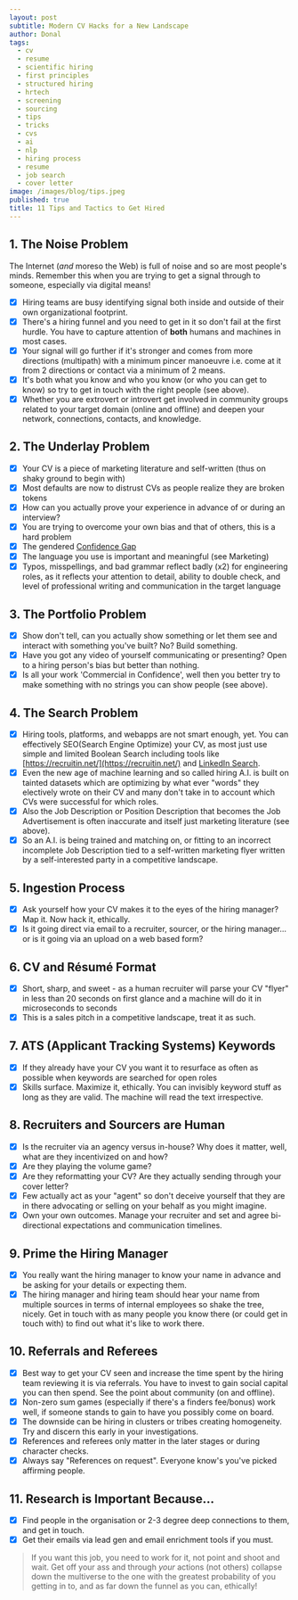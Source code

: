 ```yaml
---
layout: post
subtitle: Modern CV Hacks for a New Landscape
author: Donal
tags:
  - cv
  - resume
  - scientific hiring
  - first principles
  - structured hiring
  - hrtech
  - screening
  - sourcing
  - tips
  - tricks
  - cvs
  - ai
  - nlp
  - hiring process
  - resume
  - job search
  - cover letter
image: /images/blog/tips.jpeg
published: true
title: 11 Tips and Tactics to Get Hired
---
```


## 1. The Noise Problem

The Internet (*and* moreso the Web) is full of noise and so are most people's minds. Remember this when you are trying to get a signal through to someone, especially via digital means! 

- [x] Hiring teams are busy identifying signal both inside and outside of their own organizational footprint. 
- [x] There's a hiring funnel and you need to get in it so don't fail at the first hurdle. You have to capture attention of **both** humans and machines in most cases. 
- [x] Your signal will go further if it's stronger and comes from more directions (multipath) with a minimum pincer manoeuvre i.e. come at it from 2 directions or contact via a minimum of 2 means. 
- [x] It's both what you know and who you know (or who you can get to know) so try to get in touch with the right people (see above). 
- [x] Whether you are extrovert or introvert get involved in community groups  related to your target domain (online and offline) and deepen your network, connections, contacts, and knowledge.  
  
## 2. The Underlay Problem

- [x] Your CV is a piece of marketing literature and self-written (thus on shaky ground to begin with)
- [x] Most defaults are now to distrust CVs as people realize they are broken tokens
- [x] How can you actually prove your experience in advance of or during an interview?
- [x] You are trying to overcome your own bias and that of others, this is a hard problem
- [x] The gendered [Confidence Gap](https://www.theatlantic.com/magazine/archive/2014/05/the-confidence-gap/359815/) 
- [x] The language you use is important and meaningful (see Marketing)
- [x] Typos, misspellings, and bad grammar reflect badly (x2) for engineering roles, as it reflects your attention to detail, ability to double check, and level of professional writing and communication in the target language  
  
## 3. The Portfolio Problem

- [x] Show don't tell, can you actually show something or let them see and interact with something you've built? No? Build something.
- [x] Have you got any video of yourself communicating or presenting? Open to a hiring person's bias but better than nothing.
- [x] Is all your work 'Commercial in Confidence', well then you better try to make something with no strings you can show people (see above).  
  
## 4. The Search Problem

- [x] Hiring tools, platforms, and webapps are not smart enough, yet. You can effectively SEO(Search Engine Optimize) your CV, as most just use simple and limited Boolean Search including tools like [https://recruitin.net/](https://recruitin.net/) and [LinkedIn Search](https://www.linkedin.com/help/linkedin/answer/75814/using-boolean-search-on-linkedin).
- [x] Even the new age of machine learning and so called hiring A.I. is built on tainted datasets which are optimizing by what ever "words" they electively wrote on their CV and many don't take in to account which CVs were successful for which roles.
- [x] Also the Job Description or Position Description that becomes the Job Advertisement is often inaccurate and itself just marketing literature (see above).
- [x] So an A.I. is being trained and matching on, or fitting to an incorrect incomplete Job Description tied to a self-written marketing flyer written by a self-interested party in a competitive landscape.  
  
## 5. Ingestion Process

- [x] Ask yourself how your CV makes it to the eyes of the hiring manager? Map it. Now hack it, ethically.
- [x] Is it going direct via email to a recruiter, sourcer, or the hiring manager... or is it going via an upload on a web based form?  
  
## 6. CV and Résumé Format

- [x] Short, sharp, and sweet - as a human recruiter will parse your CV "flyer" in less than 20 seconds on first glance and a machine will do it in microseconds to seconds
- [x] This is a sales pitch in a competitive landscape, treat it as such.  
  
## 7. ATS (Applicant Tracking Systems) Keywords

- [x] If they already have your CV you want it to resurface as often as possible when keywords are searched for open roles
- [x] Skills surface. Maximize it, ethically. You can invisibly keyword stuff as long as they are valid. The machine will read the text irrespective.  
  
## 8. Recruiters and Sourcers are Human

- [x] Is the recruiter via an agency versus in-house? Why does it matter, well, what are they incentivized on and how?
- [x] Are they playing the volume game?
- [x] Are they reformatting your CV? Are they actually sending through your cover letter?
- [x] Few actually act as your "agent" so don't deceive yourself that they are in there advocating or selling on your behalf as you might imagine.
- [x] Own your own outcomes. Manage your recruiter and set and agree bi-directional expectations and communication timelines.  
  
## 9. Prime the Hiring Manager

- [x] You really want the hiring manager to know your name in advance and be asking for your details or expecting them.
- [x] The hiring manager and hiring team should hear your name from multiple sources in terms of internal employees so shake the tree, nicely. Get in touch with as many people you know there (or could get in touch with) to find out what it's like to work there. 
  
## 10. Referrals and Referees

- [x] Best way to get your CV seen and increase the time spent by the hiring team reviewing it is via referrals. You have to invest to gain social capital you can then spend. See the point about community (on and offline).
- [x] Non-zero sum games (especially if there's a finders fee/bonus) work well, if someone stands to gain to have you possibly come on board.
- [x] The downside can be hiring in clusters or tribes creating homogeneity. Try and discern this early in your investigations.
- [x] References and referees only matter in the later stages or during character checks.
- [x] Always say "References on request". Everyone know's you've picked affirming people.
  
## 11. Research is Important Because...

- [x] Find people in the organisation or 2-3 degree deep connections to them, and get in touch.
- [x] Get their emails via lead gen and email enrichment tools if you must.  
  
> If you want this job, you need to work for it, not point and shoot and wait. Get off your ass and through *your* actions (not others) collapse down the multiverse to the one with the greatest probability of you getting in to, and as far down the funnel as you can, ethically!
